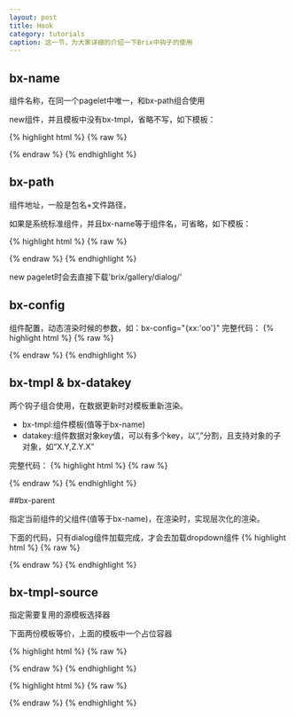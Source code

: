 ```yaml
---
layout: post
title: Hook
category: tutorials
caption: 这一节，为大家详细的介绍一下Brix中钩子的使用
---
```


## bx-name

组件名称，在同一个pagelet中唯一，和bx-path组合使用

new组件，并且模板中没有bx-tmpl，省略不写，如下模板：

{% highlight html %}
{% raw %}
<script type="text/template" id="tmpl_helloword1">
    <div id="helloworld1">
        <span>Hello 
            <span>{{helloworld1_xx_yy}}</span>
        </span>
    </div>
</script>
{% endraw %}
{% endhighlight %}


## bx-path

组件地址，一般是包名+文件路径，

如果是系统标准组件，并且bx-name等于组件名，可省略，如下模板：

{% highlight html %}
{% raw %}
<script type="text/template" id="tmpl_helloword1">
    <div bx-name="dialog" id="helloworld1">
        <span>Hello 
            <span>{{helloworld1_xx_yy}}</span>
        </span>
    </div>
</script>
{% endraw %}
{% endhighlight %}

new pagelet时会去直接下载'brix/gallery/dialog/'

## bx-config

组件配置，动态渲染时候的参数，如：bx-config="{xx:'oo'}"
完整代码：
{% highlight html %}
{% raw %}
<script type="text/template" id="tmpl_helloword1">
    <div bx-name="dialog" bx-config="{xx:'oo'}" id="helloworld1">
        <span>Hello 
            <span>{{helloworld1_xx_yy}}</span>
        </span>
    </div>
</script>
{% endraw %}
{% endhighlight %}


## bx-tmpl & bx-datakey

两个钩子组合使用，在数据更新时对模板重新渲染。

* bx-tmpl:组件模板(值等于bx-name)
* datakey:组件数据对象key值，可以有多个key，以“,”分割，且支持对象的子对象，如“X.Y,Z.Y.X”

完整代码：
{% highlight html %}
{% raw %}
<script type="text/template" id="tmpl_helloword1">
    <div bx-name="dialog" bx-config="{xx:'oo'}" id="helloworld1">
        <span>Hello 
            <span bx-tmpl="dialog" bx-datakey="helloworld1_xx_yy">{{helloworld1_xx_yy}}</span>
        </span>
    </div>
</script>
{% endraw %}
{% endhighlight %}


##bx-parent

指定当前组件的父组件(值等于bx-name)，在渲染时，实现层次化的渲染。

下面的代码，只有dialog组件加载完成，才会去加载dropdown组件
{% highlight html %}
{% raw %}
<script type="text/template" id="tmpl_helloword1">
    <div bx-name="dialog" bx-config="{xx:'oo'}" id="helloworld1">
        <span>Hello 
            <span bx-tmpl="dialog" bx-datakey="helloworld1_xx_yy">{{helloworld1_xx_yy}}</span>
        </span>
    </div>
    <div bx-name="dropdown" bx-parent="dialog"></div>
</script>
{% endraw %}
{% endhighlight %}



## bx-tmpl-source

指定需要复用的源模板选择器

下面两份模板等价，上面的模板中一个占位容器

{% highlight html %}
{% raw %}
<script type="text/template" id="tmpl_dialog1">
<div bx-name="dialog" bx-config="{xx:'oo'}" id="dialog1">
    <span>Hello 
        <span bx-tmpl="dialog" bx-datakey="helloworld1_xx_yy">{{helloworld1_xx_yy}}</span>
    </span>
</div>
<div id="dialog2" bx-tmpl-source="#dialog1">
//这个只是一个占位容器
</div>
</script>
{% endraw %}
{% endhighlight %}

{% highlight html %}
{% raw %}
<script type="text/template" id="tmpl_dialog1">
<div bx-name="dialog" bx-config="{xx:'oo'}" id="dialog1">
    <span>Hello 
        <span bx-tmpl="dialog" bx-datakey="helloworld1_xx_yy">{{helloworld1_xx_yy}}</span>
    </span>
</div>
<div bx-name="dialog" bx-config="{xx:'oo'}" id="dialog2">
    <span>Hello 
        <span bx-tmpl="dialog" bx-datakey="helloworld1_xx_yy">{{helloworld1_xx_yy}}</span>
    </span>
</div>
</script>
{% endraw %}
{% endhighlight %}